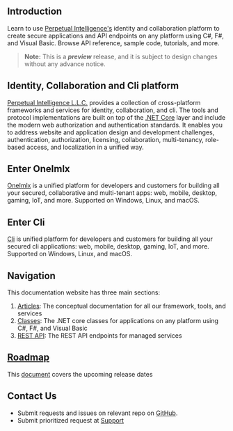 ## Introduction
Learn to use [Perpetual Intelligence's](https://perpetualintelligence.azurewebsites.net/)  identity and collaboration platform to create secure applications and API endpoints on any platform using C#, F#, and Visual Basic. Browse API reference, sample code, tutorials, and more.

> **Note:** This is a ***preview*** release, and it is subject to design changes without any advance notice.

## Identity, Collaboration and Cli platform
[Perpetual Intelligence L.L.C.](https://perpetualintelligence.azurewebsites.net/) provides a collection of cross-platform frameworks and services for identity, collaboration, and cli. The tools and protocol implementations are built on top of the [.NET Core](https://dotnet.microsoft.com/en-us/) layer and include the modern web authorization and authentication standards. It enables you to address website and application design and development challenges, authentication, authorization, licensing, collaboration, multi-tenancy, role-based access, and localization in a unified way.

## Enter OneImlx
[OneImlx](https://github.com/perpetualintelligence/docs/blob/main/docfx_project/articles/oneimlx/intro.md) is a unified platform for developers and customers for building all your secured, collaborative and multi-tenant apps: web, mobile, desktop, gaming, IoT, and more. Supported on Windows, Linux, and macOS.

## Enter Cli
[Cli](https://github.com/perpetualintelligence/docs/blob/main/docfx_project/articles/cli/intro.md) is unified platform for developers and customers for building all your secured cli applications: web, mobile, desktop, gaming, IoT, and more. Supported on Windows, Linux, and macOS.

## Navigation
This documentation website has three main sections:
1. [Articles](articles/intro.md): The conceptual documentation for all our framework, tools, and services
2. [Classes](api/index.html): The .NET core classes for applications on any platform using C#, F#, and Visual Basic
3. [REST API](rest/index.html): The REST API endpoints for managed services

## [Roadmap](ttps://github.com/perpetualintelligence/docs/blob/main/docfx_project/articles/roadmap.md)
This [document](articles/roadmap.md) covers the upcoming release dates

## Contact Us
* Submit requests and issues on relevant repo on [GitHub](https://github.com/perpetualintelligence/protocols/issues).
* Submit prioritized request at [Support](https://perpetualintelligence.azurewebsites.net/support)


